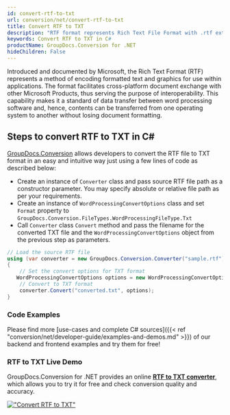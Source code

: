 ```yaml
---
id: convert-rtf-to-txt
url: conversion/net/convert-rtf-to-txt
title: Convert RTF to TXT
description: "RTF format represents Rich Text File Format with .rtf extension. Learn how to convert RTF to TXT file programmatically in C# language using GroupDocs.Conversion for .NET library."
keywords: Convert RTF to TXT in C#
productName: GroupDocs.Conversion for .NET
hideChildren: False
---
```


Introduced and documented by Microsoft, the Rich Text Format (RTF) represents a method of encoding formatted text and graphics for use within applications. The format facilitates cross-platform document exchange with other Microsoft Products, thus serving the purpose of interoperability. This capability makes it a standard of data transfer between word processing software and, hence, contents can be transferred from one operating system to another without losing document formatting.

## Steps to convert RTF to TXT in C#

[GroupDocs.Conversion](https://products.groupdocs.com/conversion/net) allows developers to convert the RTF file to TXT format in an easy and intuitive way just using a few lines of code as described below:

* Create an instance of `Converter` class and pass source RTF file path as a constructor parameter. You may specify absolute or relative file path as per your requirements. 
* Create an instance of `WordProcessingConvertOptions` class and set `Format` property to `GroupDocs.Conversion.FileTypes.WordProcessingFileType.Txt`
* Call `Converter` class `Convert` method and pass the filename for the converted TXT file and the `WordProcessingConvertOptions` object from the previous step as parameters.

```csharp
// Load the source RTF file
using (var converter = new GroupDocs.Conversion.Converter("sample.rtf"))
{
    // Set the convert options for TXT format
   WordProcessingConvertOptions options = new WordProcessingConvertOptions { Format = GroupDocs.Conversion.FileTypes.WordProcessingFileType.Txt };
    // Convert to TXT format
    converter.Convert("converted.txt", options);
}
```

### Code Examples

Please find more [use-cases and complete C# sources]({{< ref "conversion/net/developer-guide/examples-and-demos.md" >}}) of our backend and frontend examples and try them for free!

### RTF to TXT Live Demo

GroupDocs.Conversion for .NET provides an online [**RTF to TXT converter**](https://products.groupdocs.app/conversion/rtf-to-txt), which allows you to try it for free and check conversion quality and accuracy.

[!["Convert RTF to TXT"](conversion/net/images/convert-to-txt/convert-rtf-to-txt.png)](https://products.groupdocs.app/conversion/rtf-to-txt)